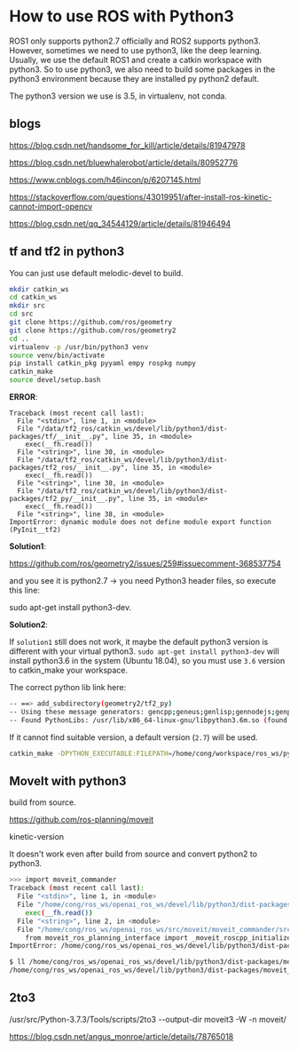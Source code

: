 # How to use ROS with Python3

ROS1 only supports python2.7 officially and ROS2 supports python3. However, sometimes we need to use python3, like the deep learning. Usually, we use the default ROS1 and create a catkin workspace with python3. So to use python3, we also need to build some packages in the python3 environment because they are installed py python2 default.

The python3 version we use is 3.5, in virtualenv, not conda.

## blogs

https://blog.csdn.net/handsome_for_kill/article/details/81947978

https://blog.csdn.net/bluewhalerobot/article/details/80952776

https://www.cnblogs.com/h46incon/p/6207145.html

https://stackoverflow.com/questions/43019951/after-install-ros-kinetic-cannot-import-opencv

https://blog.csdn.net/qq_34544129/article/details/81946494

## tf and tf2 in python3

You can just use default melodic-devel to build.

```bash
mkdir catkin_ws
cd catkin_ws
mkdir src
cd src 
git clone https://github.com/ros/geometry
git clone https://github.com/ros/geometry2
cd ..
virtualenv -p /usr/bin/python3 venv
source venv/bin/activate
pip install catkin_pkg pyyaml empy rospkg numpy
catkin_make
source devel/setup.bash
```

**ERROR**:
```>>> import tf
Traceback (most recent call last):
  File "<stdin>", line 1, in <module>
  File "/data/tf2_ros/catkin_ws/devel/lib/python3/dist-packages/tf/__init__.py", line 35, in <module>
    exec(__fh.read())
  File "<string>", line 30, in <module>
  File "/data/tf2_ros/catkin_ws/devel/lib/python3/dist-packages/tf2_ros/__init__.py", line 35, in <module>
    exec(__fh.read())
  File "<string>", line 38, in <module>
  File "/data/tf2_ros/catkin_ws/devel/lib/python3/dist-packages/tf2_py/__init__.py", line 35, in <module>
    exec(__fh.read())
  File "<string>", line 38, in <module>
ImportError: dynamic module does not define module export function (PyInit__tf2)
```

**Solution1**:

https://github.com/ros/geometry2/issues/259#issuecomment-368537754

and you see it is python2.7 -> you need Python3 header files, so execute this line:

sudo apt-get install python3-dev.

**Solution2**:

If `solution1` still does not work, it maybe the default python3 version is different with your virtual python3. `sudo apt-get install python3-dev` will install python3.6 in the system (Ubuntu 18.04), so you must use `3.6` version to catkin_make your workspace.

The correct python lib link here:
```bash
-- ==> add_subdirectory(geometry2/tf2_py)
-- Using these message generators: gencpp;geneus;genlisp;gennodejs;genpy
-- Found PythonLibs: /usr/lib/x86_64-linux-gnu/libpython3.6m.so (found suitable version "3.6.9", minimum required is "2") 
```
If it cannot find suitable version, a default version (`2.7`) will be used.

```bash
catkin_make -DPYTHON_EXECUTABLE:FILEPATH=/home/cong/workspace/ros_ws/py3_tf_ws/venv/bin/python
```

## MoveIt with python3

build from source.

https://github.com/ros-planning/moveit

kinetic-version

It doesn't work even after build from source and convert python2 to python3.
```bash
>>> import moveit_commander
Traceback (most recent call last):
  File "<stdin>", line 1, in <module>
  File "/home/cong/ros_ws/openai_ros_ws/devel/lib/python3/dist-packages/moveit_commander/__init__.py", line 35, in <module>
    exec(__fh.read())
  File "<string>", line 2, in <module>
  File "/home/cong/ros_ws/openai_ros_ws/src/moveit/moveit_commander/src/moveit_commander/roscpp_initializer.py", line 35, in <module>
    from moveit_ros_planning_interface import _moveit_roscpp_initializer
ImportError: /home/cong/ros_ws/openai_ros_ws/devel/lib/python3/dist-packages/moveit_ros_planning_interface/_moveit_roscpp_initializer.so: undefined symbol: _ZN5boost6python6detail11init_moduleER11PyModuleDefPFvvE

$ ll /home/cong/ros_ws/openai_ros_ws/devel/lib/python3/dist-packages/moveit_ros_planning_interface/_moveit_roscpp_initializer.so
/home/cong/ros_ws/openai_ros_ws/devel/lib/python3/dist-packages/moveit_ros_planning_interface/_moveit_roscpp_initializer.so -> _moveit_roscpp_initializer.so.0.9.17*

```

## 2to3

/usr/src/Python-3.7.3/Tools/scripts/2to3 --output-dir moveit3 -W -n moveit/

https://blog.csdn.net/angus_monroe/article/details/78765018
